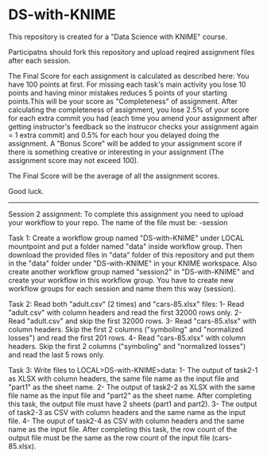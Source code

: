 # DS-with-KNIME
This repository is created for a "Data Science with KNIME" course.

Participatns should fork this repository and upload reqired assignment files after each session.

The Final Score for each assignment is calculated as described here: You have 100 points at first. For missing each task's main activity you lose 10 points and having minor mistakes reduces 5 points of your starting points.This will be your score as "Completeness" of assignment. After calculating the completeness of assignment, you lose 2.5% of your score for each extra commit you had (each time you amend your assignment after getting instructor's feedback so the instrucor checks your assignment again = 1 extra commit) and 0.5% for each hour you delayed doing the assignment. A "Bonus Score" will be added to your assignment score if there is something creative or interesting in your assignment (The assignment score may not exceed 100).

The Final Score will be the average of all the assignment scores.

Good luck.

----------

Session 2 assignment: To complete this assignment you need to upload your workflow to your repo. The name of the file must be: <githu username>-session<session number>

Task 1: Create a workflow group named "DS-with-KNIME" under LOCAL mountpoint and put a folder named "data" inside workflow group. Then download the provided files in "data" folder of this repository and put them in the "data" folder under "DS-with-KNIME" in your KNIME workspace. Also create another workflow group named "session2" in "DS-with-KNIME" and create your workflow in this workflow group. You have to create new workflow groups for each session and name them this way (session<session number>).

Task 2: Read both "adult.csv" (2 times) and "cars-85.xlsx" files:
1- Read "adult.csv" with column headers and read the first 32000 rows only.
2- Read "adult.csv" and skip the first 32000 rows.
3- Read "cars-85.xlsx" with column headers. Skip the first 2 columns ("symboling" and "normalized losses") and read the first 201 rows.
4- Read "cars-85.xlsx" with column headers. Skip the first 2 columns ("symboling" and "normalized losses") and read the last 5 rows only.

Task 3: Write files to LOCAL>DS-with-KNIME>data:
1- The output of task2-1 as XLSX with column headers, the same file name as the input file and "part1" as the sheet name.
2- The output of task2-2 as XLSX with the same file name as the input file and "part2" as the sheet name. After completing this task, the output file must have 2 sheets (part1 and part2).
3- The output of task2-3 as CSV with column headers and the same name as the input file.
4- The ouput of task2-4 as CSV with column headers and the same name as the input file. After completing this task, the row count of the output file must be the same as the row count of the input file (cars-85.xlsx).
